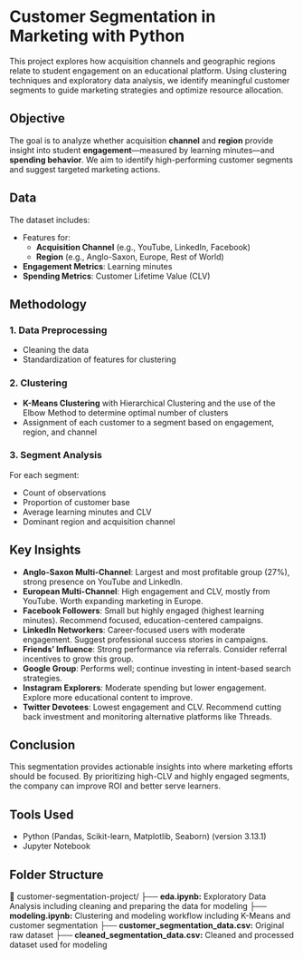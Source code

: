 # Customer Segmentation in Marketing with Python 

This project explores how acquisition channels and geographic regions relate to student engagement on an educational platform. Using clustering techniques and exploratory data analysis, we identify meaningful customer segments to guide marketing strategies and optimize resource allocation.

## Objective

The goal is to analyze whether acquisition **channel** and **region** provide insight into student **engagement**—measured by learning minutes—and **spending behavior**. We aim to identify high-performing customer segments and suggest targeted marketing actions.

## Data

The dataset includes:
- Features for:
  - **Acquisition Channel** (e.g., YouTube, LinkedIn, Facebook)
  - **Region** (e.g., Anglo-Saxon, Europe, Rest of World)
- **Engagement Metrics**: Learning minutes
- **Spending Metrics**: Customer Lifetime Value (CLV)

## Methodology

### 1. Data Preprocessing
- Cleaning the data
- Standardization of features for clustering

### 2. Clustering
- **K-Means Clustering** with Hierarchical Clustering and the use of the Elbow Method to determine optimal number of clusters
- Assignment of each customer to a segment based on engagement, region, and channel

### 3. Segment Analysis
For each segment:
- Count of observations
- Proportion of customer base
- Average learning minutes and CLV
- Dominant region and acquisition channel

## Key Insights

- **Anglo-Saxon Multi-Channel**: Largest and most profitable group (27%), strong presence on YouTube and LinkedIn.
- **European Multi-Channel**: High engagement and CLV, mostly from YouTube. Worth expanding marketing in Europe.
- **Facebook Followers**: Small but highly engaged (highest learning minutes). Recommend focused, education-centered campaigns.
- **LinkedIn Networkers**: Career-focused users with moderate engagement. Suggest professional success stories in campaigns.
- **Friends’ Influence**: Strong performance via referrals. Consider referral incentives to grow this group.
- **Google Group**: Performs well; continue investing in intent-based search strategies.
- **Instagram Explorers**: Moderate spending but lower engagement. Explore more educational content to improve.
- **Twitter Devotees**: Lowest engagement and CLV. Recommend cutting back investment and monitoring alternative platforms like Threads.

## Conclusion

This segmentation provides actionable insights into where marketing efforts should be focused. By prioritizing high-CLV and highly engaged segments, the company can improve ROI and better serve learners.

## Tools Used

- Python (Pandas, Scikit-learn, Matplotlib, Seaborn) (version 3.13.1)
- Jupyter Notebook

## Folder Structure
📁 customer-segmentation-project/
├── **eda.ipynb:** Exploratory Data Analysis including cleaning and preparing the data for modeling
├── **modeling.ipynb:** Clustering and modeling workflow including K-Means and customer segmentation
├── **customer_segmentation_data.csv:** Original raw dataset
├── **cleaned_segmentation_data.csv:** Cleaned and processed dataset used for modeling


